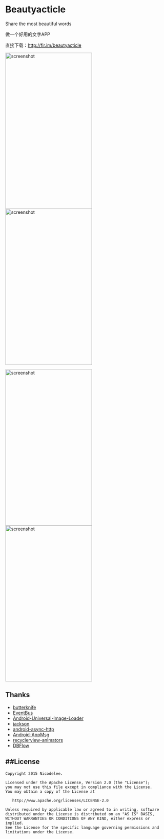 # Beautyacticle
Share the most beautiful words

做一个好用的文字APP

直接下载：http://fir.im/beautyacticle

<img src="https://github.com/rizhilee/ResourceCloud/blob/master/Beutyacticle/screenshot/d.gif" alt="screenshot" title="screenshot" width="270" height="486" />  <img src="https://github.com/rizhilee/ResourceCloud/blob/master/Beutyacticle/screenshot/demo1.png" alt="screenshot" title="screenshot" width="270" height="486" />

<img src="https://github.com/rizhilee/ResourceCloud/blob/master/Beutyacticle/screenshot/demo2.png" alt="screenshot" title="screenshot" width="270" height="486" />  <img src="https://github.com/rizhilee/ResourceCloud/blob/master/Beutyacticle/screenshot/demo3.png" alt="screenshot" title="screenshot" width="270" height="486" />

## Thanks
- [butterknife](https://github.com/JakeWharton/butterknife)
- [EventBus](https://github.com/greenrobot/EventBus)
- [Android-Universal-Image-Loader](https://github.com/nostra13/Android-Universal-Image-Loader)
- [jackson](https://github.com/FasterXML/jackson)
- [android-async-http](https://github.com/loopj/android-async-http)
- [Android-AppMsg](https://github.com/johnkil/Android-AppMsg)
- [recyclerview-animators](https://github.com/wasabeef/recyclerview-animators)
- [DBFlow](https://github.com/Raizlabs/DBFlow)

##License
-------

```
Copyright 2015 Nicodelee.

Licensed under the Apache License, Version 2.0 (the "License");
you may not use this file except in compliance with the License.
You may obtain a copy of the License at

   http://www.apache.org/licenses/LICENSE-2.0

Unless required by applicable law or agreed to in writing, software
distributed under the License is distributed on an "AS IS" BASIS,
WITHOUT WARRANTIES OR CONDITIONS OF ANY KIND, either express or implied.
See the License for the specific language governing permissions and
limitations under the License.
```
